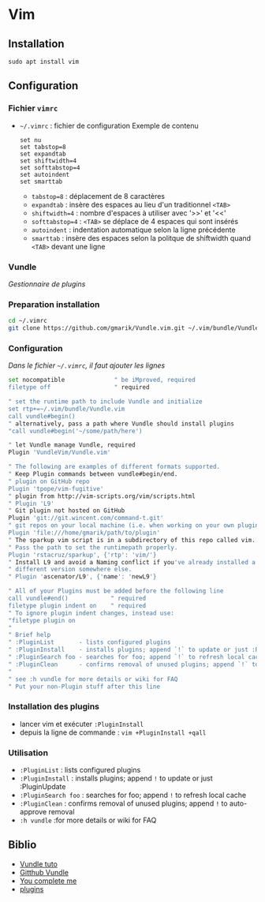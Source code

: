 # Vim

## Installation
```sudo apt install vim```

## Configuration
### Fichier `vimrc`
- `~/.vimrc` : fichier de configuration
Exemple de contenu
  ```
  set nu
  set tabstop=8
  set expandtab
  set shiftwidth=4
  set softtabstop=4
  set autoindent
  set smarttab
  ```
  - `tabstop=8` : déplacement de 8 caractères
  - `expandtab` : insère des espaces au lieu d'un traditionnel `<TAB>`
  - `shiftwidth=4` : nombre d'espaces à utiliser avec '>>' et '<<'
  - `softtabstop=4` : `<TAB>` se déplace de 4 espaces qui sont insérés
  - `autoindent` : indentation automatique selon la ligne précédente
  - `smarttab` : insère des espaces selon la politque de shiftwidth quand `<TAB>` devant une ligne

### Vundle
_Gestionnaire de plugins_

### Preparation installation
```bash
cd ~/.vimrc
git clone https://github.com/gmarik/Vundle.vim.git ~/.vim/bundle/Vundle.vim
```

### Configuration
_Dans le fichier `~/.vimrc`, il faut ajouter les lignes_
```bash
set nocompatible              " be iMproved, required
filetype off                  " required

" set the runtime path to include Vundle and initialize
set rtp+=~/.vim/bundle/Vundle.vim
call vundle#begin()
" alternatively, pass a path where Vundle should install plugins
"call vundle#begin('~/some/path/here')

" let Vundle manage Vundle, required
Plugin 'VundleVim/Vundle.vim'

" The following are examples of different formats supported.
" Keep Plugin commands between vundle#begin/end.
" plugin on GitHub repo
Plugin 'tpope/vim-fugitive'
" plugin from http://vim-scripts.org/vim/scripts.html
" Plugin 'L9'
" Git plugin not hosted on GitHub
Plugin 'git://git.wincent.com/command-t.git'
" git repos on your local machine (i.e. when working on your own plugin)
Plugin 'file:///home/gmarik/path/to/plugin'
" The sparkup vim script is in a subdirectory of this repo called vim.
" Pass the path to set the runtimepath properly.
Plugin 'rstacruz/sparkup', {'rtp': 'vim/'}
" Install L9 and avoid a Naming conflict if you've already installed a
" different version somewhere else.
" Plugin 'ascenator/L9', {'name': 'newL9'}

" All of your Plugins must be added before the following line
call vundle#end()            " required
filetype plugin indent on    " required
" To ignore plugin indent changes, instead use:
"filetype plugin on
"
" Brief help
" :PluginList       - lists configured plugins
" :PluginInstall    - installs plugins; append `!` to update or just :PluginUpdate
" :PluginSearch foo - searches for foo; append `!` to refresh local cache
" :PluginClean      - confirms removal of unused plugins; append `!` to auto-approve removal
"
" see :h vundle for more details or wiki for FAQ
" Put your non-Plugin stuff after this line
```
### Installation des plugins
- lancer vim et exécuter `:PluginInstall`
- depuis la ligne de commande : `vim +PluginInstall +qall`

### Utilisation
- `:PluginList`       : lists configured plugins
- `:PluginInstall`    : installs plugins; append `!` to update or just :PluginUpdate
- `:PluginSearch foo` : searches for foo; append `!` to refresh local cache
- `:PluginClean`      : confirms removal of unused plugins; append `!` to auto-approve removal
- `:h vundle`         :for more details or wiki for FAQ


## Biblio
- [Vundle tuto](https://blog.pabuisson.com/2014/07/vim-vundle-gestion-plugins/)
- [Gitthub Vundle](https://github.com/VundleVim/Vundle.vim)
- [You complete me](https://github.com/ycm-core/YouCompleteMe)
- [plugins](https://www.vimfromscratch.com/articles/5-must-have-vim-plugins-2018/)
